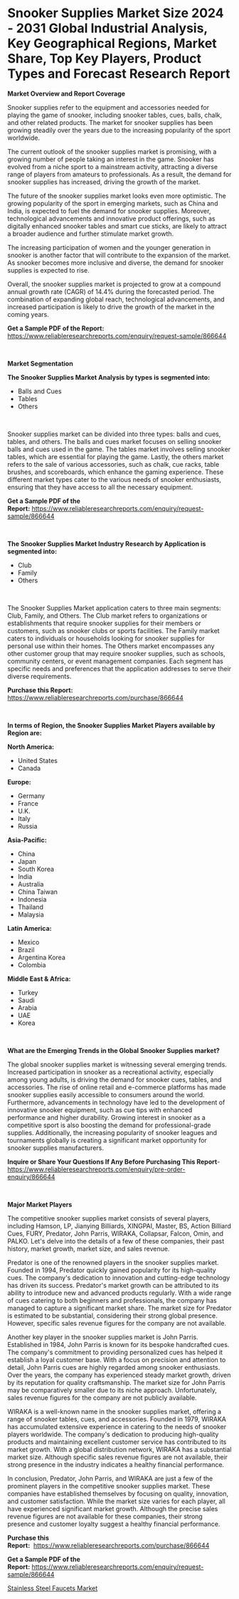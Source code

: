 <p><h1>Snooker Supplies Market Size 2024 - 2031 Global Industrial Analysis, Key Geographical Regions, Market Share, Top Key Players, Product Types and Forecast Research Report</h1></p><p><strong>Market Overview and Report Coverage</strong></p>
<p><p>Snooker supplies refer to the equipment and accessories needed for playing the game of snooker, including snooker tables, cues, balls, chalk, and other related products. The market for snooker supplies has been growing steadily over the years due to the increasing popularity of the sport worldwide.</p><p>The current outlook of the snooker supplies market is promising, with a growing number of people taking an interest in the game. Snooker has evolved from a niche sport to a mainstream activity, attracting a diverse range of players from amateurs to professionals. As a result, the demand for snooker supplies has increased, driving the growth of the market.</p><p>The future of the snooker supplies market looks even more optimistic. The growing popularity of the sport in emerging markets, such as China and India, is expected to fuel the demand for snooker supplies. Moreover, technological advancements and innovative product offerings, such as digitally enhanced snooker tables and smart cue sticks, are likely to attract a broader audience and further stimulate market growth.</p><p>The increasing participation of women and the younger generation in snooker is another factor that will contribute to the expansion of the market. As snooker becomes more inclusive and diverse, the demand for snooker supplies is expected to rise.</p><p>Overall, the snooker supplies market is projected to grow at a compound annual growth rate (CAGR) of 14.4% during the forecasted period. The combination of expanding global reach, technological advancements, and increased participation is likely to drive the growth of the market in the coming years.</p></p>
<p><strong>Get a Sample PDF of the Report:</strong> <a href="https://www.reliableresearchreports.com/enquiry/request-sample/866644">https://www.reliableresearchreports.com/enquiry/request-sample/866644</a></p>
<p>&nbsp;</p>
<p><strong>Market Segmentation</strong></p>
<p><strong>The Snooker Supplies Market Analysis by types is segmented into:</strong></p>
<p><ul><li>Balls and Cues</li><li>Tables</li><li>Others</li></ul></p>
<p>&nbsp;</p>
<p><p>Snooker supplies market can be divided into three types: balls and cues, tables, and others. The balls and cues market focuses on selling snooker balls and cues used in the game. The tables market involves selling snooker tables, which are essential for playing the game. Lastly, the others market refers to the sale of various accessories, such as chalk, cue racks, table brushes, and scoreboards, which enhance the gaming experience. These different market types cater to the various needs of snooker enthusiasts, ensuring that they have access to all the necessary equipment.</p></p>
<p><strong>Get a Sample PDF of the Report:</strong>&nbsp;<a href="https://www.reliableresearchreports.com/enquiry/request-sample/866644">https://www.reliableresearchreports.com/enquiry/request-sample/866644</a></p>
<p>&nbsp;</p>
<p><strong>The Snooker Supplies Market Industry Research by Application is segmented into:</strong></p>
<p><ul><li>Club</li><li>Family</li><li>Others</li></ul></p>
<p>&nbsp;</p>
<p><p>The Snooker Supplies Market application caters to three main segments: Club, Family, and Others. The Club market refers to organizations or establishments that require snooker supplies for their members or customers, such as snooker clubs or sports facilities. The Family market caters to individuals or households looking for snooker supplies for personal use within their homes. The Others market encompasses any other customer group that may require snooker supplies, such as schools, community centers, or event management companies. Each segment has specific needs and preferences that the application addresses to serve their diverse requirements.</p></p>
<p><strong>Purchase this Report:</strong>&nbsp; <a href="https://www.reliableresearchreports.com/purchase/866644">https://www.reliableresearchreports.com/purchase/866644</a></p>
<p>&nbsp;</p>
<p><strong>In terms of Region, the Snooker Supplies Market Players available by Region are:</strong></p>
<p>
    <p> <strong> North America: </strong>
        <ul>
            <li>United States</li>
            <li>Canada</li>
        </ul>
        </p> 
    <p> <strong> Europe: </strong>
        <ul>
            <li>Germany</li>
            <li>France</li>
            <li>U.K.</li>
            <li>Italy</li>
            <li>Russia</li>
        </ul>
        </p> 
    <p> <strong> Asia-Pacific: </strong>
        <ul>
            <li>China</li>
            <li>Japan</li>
            <li>South Korea</li>
            <li>India</li>
            <li>Australia</li>
            <li>China Taiwan</li>
            <li>Indonesia</li>
            <li>Thailand</li>
            <li>Malaysia</li>
        </ul>
        </p> 
    <p> <strong> Latin America: </strong>
        <ul>
            <li>Mexico</li>
            <li>Brazil</li>
            <li>Argentina Korea</li>
            <li>Colombia</li>
        </ul>
        </p> 
    <p> <strong> Middle East & Africa: </strong>
        <ul>
            <li>Turkey</li>
            <li>Saudi</li>
            <li>Arabia</li>
            <li>UAE</li>
            <li>Korea</li>
        </ul>
    </p>
    </p>
<p>&nbsp;</p>
<p><strong>What are the Emerging Trends in the Global Snooker Supplies market?</strong></p>
<p><p>The global snooker supplies market is witnessing several emerging trends. Increased participation in snooker as a recreational activity, especially among young adults, is driving the demand for snooker cues, tables, and accessories. The rise of online retail and e-commerce platforms has made snooker supplies easily accessible to consumers around the world. Furthermore, advancements in technology have led to the development of innovative snooker equipment, such as cue tips with enhanced performance and higher durability. Growing interest in snooker as a competitive sport is also boosting the demand for professional-grade supplies. Additionally, the increasing popularity of snooker leagues and tournaments globally is creating a significant market opportunity for snooker supplies manufacturers.</p></p>
<p><strong>Inquire or Share Your Questions If Any Before Purchasing This Report</strong>- <a href="https://www.reliableresearchreports.com/enquiry/pre-order-enquiry/866644">https://www.reliableresearchreports.com/enquiry/pre-order-enquiry/866644</a></p>
<p>&nbsp;</p>
<p><strong>Major Market Players</strong></p>
<p><p>The competitive snooker supplies market consists of several players, including Hamson, LP, Jianying Billiards, XINGPAI, Master, BS, Action Billiard Cues, FURY, Predator, John Parris, WIRAKA, Collapsar, Falcon, Omin, and PALKO. Let's delve into the details of a few of these companies, their past history, market growth, market size, and sales revenue.</p><p>Predator is one of the renowned players in the snooker supplies market. Founded in 1994, Predator quickly gained popularity for its high-quality cues. The company's dedication to innovation and cutting-edge technology has driven its success. Predator's market growth can be attributed to its ability to introduce new and advanced products regularly. With a wide range of cues catering to both beginners and professionals, the company has managed to capture a significant market share. The market size for Predator is estimated to be substantial, considering their strong global presence. However, specific sales revenue figures for the company are not available.</p><p>Another key player in the snooker supplies market is John Parris. Established in 1984, John Parris is known for its bespoke handcrafted cues. The company's commitment to providing personalized cues has helped it establish a loyal customer base. With a focus on precision and attention to detail, John Parris cues are highly regarded among snooker enthusiasts. Over the years, the company has experienced steady market growth, driven by its reputation for quality craftsmanship. The market size for John Parris may be comparatively smaller due to its niche approach. Unfortunately, sales revenue figures for the company are not publicly available.</p><p>WIRAKA is a well-known name in the snooker supplies market, offering a range of snooker tables, cues, and accessories. Founded in 1979, WIRAKA has accumulated extensive experience in catering to the needs of snooker players worldwide. The company's dedication to producing high-quality products and maintaining excellent customer service has contributed to its market growth. With a global distribution network, WIRAKA has a substantial market size. Although specific sales revenue figures are not available, their strong presence in the industry indicates a healthy financial performance.</p><p>In conclusion, Predator, John Parris, and WIRAKA are just a few of the prominent players in the competitive snooker supplies market. These companies have established themselves by focusing on quality, innovation, and customer satisfaction. While the market size varies for each player, all have experienced significant market growth. Although the precise sales revenue figures are not available for these companies, their strong presence and customer loyalty suggest a healthy financial performance.</p></p>
<p><strong>Purchase this Report:</strong>&nbsp;&nbsp;<a href="https://www.reliableresearchreports.com/purchase/866644">https://www.reliableresearchreports.com/purchase/866644</a></p>
<p></p>
<p><strong>Get a Sample PDF of the Report:</strong>&nbsp;<a href="https://www.reliableresearchreports.com/enquiry/request-sample/866644">https://www.reliableresearchreports.com/enquiry/request-sample/866644</a></p>
<p><p><a href="https://github.com/lylyparadise/Market-Research-Report-List-1/blob/main/stainless-steel-faucets-market.md">Stainless Steel Faucets Market</a></p></p>